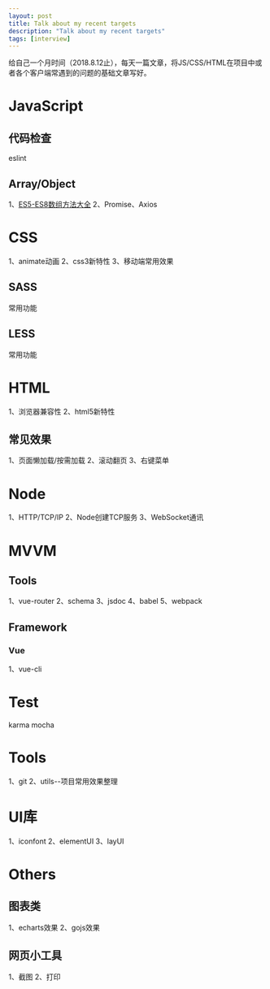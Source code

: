 ```yaml
---
layout: post
title: Talk about my recent targets
description: "Talk about my recent targets"
tags: [interview]
---
```


给自己一个月时间（2018.8.12止），每天一篇文章，将JS/CSS/HTML在项目中或者各个客户端常遇到的问题的基础文章写好。

# JavaScript
## 代码检查
eslint
## Array/Object
1、[ES5-ES8数组方法大全](http://www.baidu.com)
2、Promise、Axios

# CSS
1、animate动画
2、css3新特性
3、移动端常用效果
## SASS
常用功能
## LESS
常用功能

# HTML
1、浏览器兼容性
2、html5新特性
## 常见效果
1、页面懒加载/按需加载
2、滚动翻页
3、右键菜单

# Node
1、HTTP/TCP/IP
2、Node创建TCP服务
3、WebSocket通讯

# MVVM
## Tools
1、vue-router
2、schema
3、jsdoc
4、babel
5、webpack
## Framework
### Vue
1、vue-cli

# Test
karma
mocha

# Tools
1、git
2、utils--项目常用效果整理

# UI库
1、iconfont
2、elementUI
3、layUI

# Others
## 图表类
1、echarts效果
2、gojs效果
## 网页小工具
1、截图
2、打印


